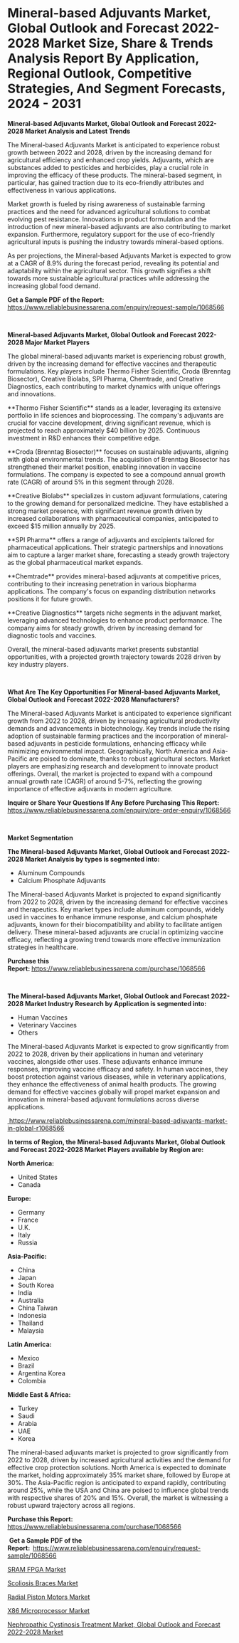 <p><h1>Mineral-based Adjuvants Market, Global Outlook and Forecast 2022-2028 Market Size, Share & Trends Analysis Report By Application, Regional Outlook, Competitive Strategies, And Segment Forecasts, 2024 - 2031</h1></p><p><strong>Mineral-based Adjuvants Market, Global Outlook and Forecast 2022-2028 Market Analysis and Latest Trends</strong></p>
<p><p>The Mineral-based Adjuvants Market is anticipated to experience robust growth between 2022 and 2028, driven by the increasing demand for agricultural efficiency and enhanced crop yields. Adjuvants, which are substances added to pesticides and herbicides, play a crucial role in improving the efficacy of these products. The mineral-based segment, in particular, has gained traction due to its eco-friendly attributes and effectiveness in various applications.</p><p>Market growth is fueled by rising awareness of sustainable farming practices and the need for advanced agricultural solutions to combat evolving pest resistance. Innovations in product formulation and the introduction of new mineral-based adjuvants are also contributing to market expansion. Furthermore, regulatory support for the use of eco-friendly agricultural inputs is pushing the industry towards mineral-based options.</p><p>As per projections, the Mineral-based Adjuvants Market is expected to grow at a CAGR of 8.9% during the forecast period, revealing its potential and adaptability within the agricultural sector. This growth signifies a shift towards more sustainable agricultural practices while addressing the increasing global food demand.</p></p>
<p><strong>Get a Sample PDF of the Report:&nbsp;</strong> <a href="https://www.reliablebusinessarena.com/enquiry/request-sample/1068566?utm_campaign=1278&utm_medium=2&utm_source=Github&utm_content=ia&utm_term=18102024&utm_id=mineral-based-adjuvants-market-global-outlook-and-forecast-2022-2028">https://www.reliablebusinessarena.com/enquiry/request-sample/1068566</a></p>
<p>&nbsp;</p>
<p><strong>Mineral-based Adjuvants Market, Global Outlook and Forecast 2022-2028 Major Market Players</strong></p>
<p><p>The global mineral-based adjuvants market is experiencing robust growth, driven by the increasing demand for effective vaccines and therapeutic formulations. Key players include Thermo Fisher Scientific, Croda (Brenntag Biosector), Creative Biolabs, SPI Pharma, Chemtrade, and Creative Diagnostics, each contributing to market dynamics with unique offerings and innovations.</p><p>**Thermo Fisher Scientific** stands as a leader, leveraging its extensive portfolio in life sciences and bioprocessing. The company's adjuvants are crucial for vaccine development, driving significant revenue, which is projected to reach approximately $40 billion by 2025. Continuous investment in R&D enhances their competitive edge.</p><p>**Croda (Brenntag Biosector)** focuses on sustainable adjuvants, aligning with global environmental trends. The acquisition of Brenntag Biosector has strengthened their market position, enabling innovation in vaccine formulations. The company is expected to see a compound annual growth rate (CAGR) of around 5% in this segment through 2028.</p><p>**Creative Biolabs** specializes in custom adjuvant formulations, catering to the growing demand for personalized medicine. They have established a strong market presence, with significant revenue growth driven by increased collaborations with pharmaceutical companies, anticipated to exceed $15 million annually by 2025.</p><p>**SPI Pharma** offers a range of adjuvants and excipients tailored for pharmaceutical applications. Their strategic partnerships and innovations aim to capture a larger market share, forecasting a steady growth trajectory as the global pharmaceutical market expands.</p><p>**Chemtrade** provides mineral-based adjuvants at competitive prices, contributing to their increasing penetration in various biopharma applications. The company's focus on expanding distribution networks positions it for future growth.</p><p>**Creative Diagnostics** targets niche segments in the adjuvant market, leveraging advanced technologies to enhance product performance. The company aims for steady growth, driven by increasing demand for diagnostic tools and vaccines.</p><p>Overall, the mineral-based adjuvants market presents substantial opportunities, with a projected growth trajectory towards 2028 driven by key industry players.</p></p>
<p>&nbsp;</p>
<p><strong>What Are The Key Opportunities For Mineral-based Adjuvants Market, Global Outlook and Forecast 2022-2028 Manufacturers?</strong></p>
<p><p>The Mineral-based Adjuvants Market is anticipated to experience significant growth from 2022 to 2028, driven by increasing agricultural productivity demands and advancements in biotechnology. Key trends include the rising adoption of sustainable farming practices and the incorporation of mineral-based adjuvants in pesticide formulations, enhancing efficacy while minimizing environmental impact. Geographically, North America and Asia-Pacific are poised to dominate, thanks to robust agricultural sectors. Market players are emphasizing research and development to innovate product offerings. Overall, the market is projected to expand with a compound annual growth rate (CAGR) of around 5-7%, reflecting the growing importance of effective adjuvants in modern agriculture.</p></p>
<p><strong>Inquire or Share Your Questions If Any Before Purchasing This Report:</strong> <a href="https://www.reliablebusinessarena.com/enquiry/pre-order-enquiry/1068566?utm_campaign=1278&utm_medium=2&utm_source=Github&utm_content=ia&utm_term=18102024&utm_id=mineral-based-adjuvants-market-global-outlook-and-forecast-2022-2028">https://www.reliablebusinessarena.com/enquiry/pre-order-enquiry/1068566</a></p>
<p>&nbsp;</p>
<p><strong>Market Segmentation</strong></p>
<p><strong>The Mineral-based Adjuvants Market, Global Outlook and Forecast 2022-2028 Market Analysis by types is segmented into:</strong></p>
<p><ul><li>Aluminum Compounds</li><li>Calcium Phosphate Adjuvants</li></ul></p>
<p><p>The Mineral-based Adjuvants Market is projected to expand significantly from 2022 to 2028, driven by the increasing demand for effective vaccines and therapeutics. Key market types include aluminum compounds, widely used in vaccines to enhance immune response, and calcium phosphate adjuvants, known for their biocompatibility and ability to facilitate antigen delivery. These mineral-based adjuvants are crucial in optimizing vaccine efficacy, reflecting a growing trend towards more effective immunization strategies in healthcare.</p></p>
<p><strong>Purchase this Report:&nbsp;</strong><a href="https://www.reliablebusinessarena.com/purchase/1068566?utm_campaign=1278&utm_medium=2&utm_source=Github&utm_content=ia&utm_term=18102024&utm_id=mineral-based-adjuvants-market-global-outlook-and-forecast-2022-2028">https://www.reliablebusinessarena.com/purchase/1068566</a></p>
<p>&nbsp;</p>
<p><strong>The Mineral-based Adjuvants Market, Global Outlook and Forecast 2022-2028 Market Industry Research by Application is segmented into:</strong></p>
<p><ul><li>Human Vaccines</li><li>Veterinary Vaccines</li><li>Others</li></ul></p>
<p><p>The Mineral-based Adjuvants Market is expected to grow significantly from 2022 to 2028, driven by their applications in human and veterinary vaccines, alongside other uses. These adjuvants enhance immune responses, improving vaccine efficacy and safety. In human vaccines, they boost protection against various diseases, while in veterinary applications, they enhance the effectiveness of animal health products. The growing demand for effective vaccines globally will propel market expansion and innovation in mineral-based adjuvant formulations across diverse applications.</p></p>
<p><a href="https://www.reliablebusinessarena.com/mineral-based-adjuvants-market-in-global-r1068566?utm_campaign=1278&utm_medium=2&utm_source=Github&utm_content=ia&utm_term=18102024&utm_id=mineral-based-adjuvants-market-global-outlook-and-forecast-2022-2028">&nbsp;https://www.reliablebusinessarena.com/mineral-based-adjuvants-market-in-global-r1068566</a></p>
<p><strong>In terms of Region, the Mineral-based Adjuvants Market, Global Outlook and Forecast 2022-2028 Market Players available by Region are:</strong></p>
<p>
    <p> <strong> North America: </strong>
        <ul>
            <li>United States</li>
            <li>Canada</li>
        </ul>
        </p> 
    <p> <strong> Europe: </strong>
        <ul>
            <li>Germany</li>
            <li>France</li>
            <li>U.K.</li>
            <li>Italy</li>
            <li>Russia</li>
        </ul>
        </p> 
    <p> <strong> Asia-Pacific: </strong>
        <ul>
            <li>China</li>
            <li>Japan</li>
            <li>South Korea</li>
            <li>India</li>
            <li>Australia</li>
            <li>China Taiwan</li>
            <li>Indonesia</li>
            <li>Thailand</li>
            <li>Malaysia</li>
        </ul>
        </p> 
    <p> <strong> Latin America: </strong>
        <ul>
            <li>Mexico</li>
            <li>Brazil</li>
            <li>Argentina Korea</li>
            <li>Colombia</li>
        </ul>
        </p> 
    <p> <strong> Middle East & Africa: </strong>
        <ul>
            <li>Turkey</li>
            <li>Saudi</li>
            <li>Arabia</li>
            <li>UAE</li>
            <li>Korea</li>
        </ul>
    </p>
    </p>
<p><p>The mineral-based adjuvants market is projected to grow significantly from 2022 to 2028, driven by increased agricultural activities and the demand for effective crop protection solutions. North America is expected to dominate the market, holding approximately 35% market share, followed by Europe at 30%. The Asia-Pacific region is anticipated to expand rapidly, contributing around 25%, while the USA and China are poised to influence global trends with respective shares of 20% and 15%. Overall, the market is witnessing a robust upward trajectory across all regions.</p></p>
<p><strong>Purchase this Report: </strong><a href="https://www.reliablebusinessarena.com/purchase/1068566?utm_campaign=1278&utm_medium=2&utm_source=Github&utm_content=ia&utm_term=18102024&utm_id=mineral-based-adjuvants-market-global-outlook-and-forecast-2022-2028">https://www.reliablebusinessarena.com/purchase/1068566</a></p>
<p>&nbsp;<strong>Get a Sample PDF of the Report:&nbsp;&nbsp;</strong><a href="https://www.reliablebusinessarena.com/enquiry/request-sample/1068566?utm_campaign=1278&utm_medium=2&utm_source=Github&utm_content=ia&utm_term=18102024&utm_id=mineral-based-adjuvants-market-global-outlook-and-forecast-2022-2028">https://www.reliablebusinessarena.com/enquiry/request-sample/1068566</a></p>
<p><strong></strong></p>
<p><p><a href="https://www.linkedin.com/pulse/global-sram-fpga-industry-analysis-share-growth-trends-forecast-ybz0e?utm_campaign=1278&utm_medium=2&utm_source=Github&utm_content=ia&utm_term=18102024&utm_id=mineral-based-adjuvants-market-global-outlook-and-forecast-2022-2028">SRAM FPGA Market</a></p><p><a href="https://issuu.com/reportprime-2/docs/scoliosis-braces-market-size-2030.p_5e05d89451218f?utm_campaign=1278&utm_medium=2&utm_source=Github&utm_content=ia&utm_term=18102024&utm_id=mineral-based-adjuvants-market-global-outlook-and-forecast-2022-2028">Scoliosis Braces Market</a></p><p><a href="https://issuu.com/reportprime-2/docs/radial-piston-motors-market-size-20_435dd507bc4672?utm_campaign=1278&utm_medium=2&utm_source=Github&utm_content=ia&utm_term=18102024&utm_id=mineral-based-adjuvants-market-global-outlook-and-forecast-2022-2028">Radial Piston Motors Market</a></p><p><a href="https://www.linkedin.com/pulse/x86-microprocessor-market-research-report-exploring-size-revenue-atsze?utm_campaign=1278&utm_medium=2&utm_source=Github&utm_content=ia&utm_term=18102024&utm_id=mineral-based-adjuvants-market-global-outlook-and-forecast-2022-2028">X86 Microprocessor Market</a></p><p><a href="https://github.com/indrystar/Market-Research-Report-List-5/blob/main/nephropathic-cystinosis-treatment-market-global-outlook-and-forecast-2022-2028-market.md?utm_campaign=1278&utm_medium=2&utm_source=Github&utm_content=ia&utm_term=18102024&utm_id=mineral-based-adjuvants-market-global-outlook-and-forecast-2022-2028">Nephropathic Cystinosis Treatment Market, Global Outlook and Forecast 2022-2028 Market</a></p></p>